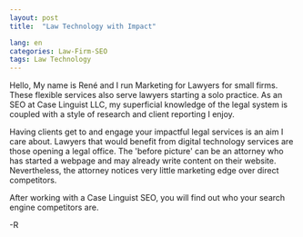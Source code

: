 ```yaml
---
layout: post
title:  "Law Technology with Impact"

lang: en
categories: Law-Firm-SEO
tags: Law Technology
---
```





Hello, My name is René and I run Marketing for Lawyers for small firms.  These flexible services also serve lawyers starting a solo practice.
As an SEO at Case Linguist LLC, my superficial knowledge of the legal system is coupled with a style of research and client reporting I enjoy.

Having clients get to and engage your impactful legal services is an aim I care about.  Lawyers that would benefit from digital technology services are those opening a legal office. The 'before picture' can be an attorney who has started a webpage and may already write content on their website. Nevertheless, the attorney notices very little marketing edge over direct competitors.

After working with a Case Linguist SEO, you will find out who your search engine competitors are.  

-R
